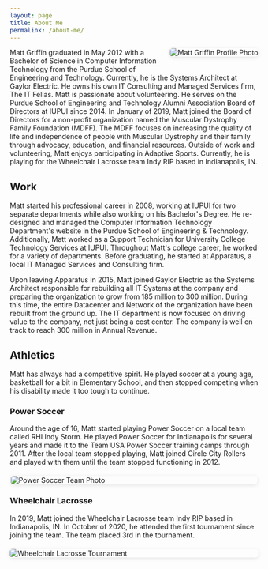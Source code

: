 ```yaml
---
layout: page
title: About Me
permalink: /about-me/
---
```


<style>
/* About Me page specific image styling */
.about-me-profile {
    max-width: 300px;
    float: right;
    margin: 0 0 20px 20px;
    border-radius: 5px;
    box-shadow: 0 2px 8px rgba(0,0,0,0.1);
}

.about-me-team-photo {
    max-width: 500px;
    display: block;
    margin: 20px auto;
    border-radius: 5px;
    box-shadow: 0 2px 8px rgba(0,0,0,0.1);
}

.about-me-action-photo {
    max-width: 600px;
    display: block;
    margin: 20px auto;
    border-radius: 5px;
    box-shadow: 0 2px 8px rgba(0,0,0,0.1);
}

/* Clear floats after major sections */
.about-me h2 {
    clear: both;
}

/* Responsive adjustments */
@media (max-width: 768px) {
    .about-me-profile {
        float: none;
        margin: 20px auto;
        max-width: 250px;
        display: block;
    }
}
</style>

<img src="{{ site.baseurl }}/assets/img/20170216_213340-e1566312838997-576x1024.jpg" alt="Matt Griffin Profile Photo" class="about-me-profile" />

Matt Griffin graduated in May 2012 with a Bachelor of Science in Computer Information Technology from the Purdue School of Engineering and Technology. Currently, he is the Systems Architect at Gaylor Electric. He owns his own IT Consulting and Managed Services firm, The IT Fellas. Matt is passionate about volunteering. He serves on the Purdue School of Engineering and Technology Alumni Association Board of Directors at IUPUI since 2014. In January of 2019, Matt joined the Board of Directors for a non-profit organization named the Muscular Dystrophy Family Foundation (MDFF). The MDFF focuses on increasing the quality of life and independence of people with Muscular Dystrophy and their family through advocacy, education, and financial resources. Outside of work and volunteering, Matt enjoys participating in Adaptive Sports. Currently, he is playing for the Wheelchair Lacrosse team Indy RIP based in Indianapolis, IN.

## Work

Matt started his professional career in 2008, working at IUPUI for two separate departments while also working on his Bachelor's Degree. He re-designed and managed the Computer Information Technology Department's website in the Purdue School of Engineering & Technology. Additionally, Matt worked as a Support Technician for University College Technology Services at IUPUI. Throughout Matt's college career, he worked for a variety of departments. Before graduating, he started at Apparatus, a local IT Managed Services and Consulting firm.

Upon leaving Apparatus in 2015, Matt joined Gaylor Electric as the Systems Architect responsible for rebuilding all IT Systems at the company and preparing the organization to grow from 185 million to 300 million. During this time, the entire Datacenter and Network of the organization have been rebuilt from the ground up. The IT department is now focused on driving value to the company, not just being a cost center. The company is well on track to reach 300 million in Annual Revenue.

## Athletics

Matt has always had a competitive spirit. He played soccer at a young age, basketball for a bit in Elementary School, and then stopped competing when his disability made it too tough to continue.

### Power Soccer

Around the age of 16, Matt started playing Power Soccer on a local team called RHI Indy Storm. He played Power Soccer for Indianapolis for several years and made it to the Team USA Power Soccer training camps through 2011. After the local team stopped playing, Matt joined Circle City Rollers and played with them until the team stopped functioning in 2012.

<img src="{{ site.baseurl }}/assets/img/40548_420093671401_404646_n-1.jpg" alt="Power Soccer Team Photo" class="about-me-team-photo" />

### Wheelchair Lacrosse

In 2019, Matt joined the Wheelchair Lacrosse team Indy RIP based in Indianapolis, IN. In October of 2020, he attended the first tournament since joining the team. The team placed 3rd in the tournament.

<img src="{{ site.baseurl }}/assets/img/IMG_1108-1024x683.jpg" alt="Wheelchair Lacrosse Tournament" class="about-me-action-photo" />